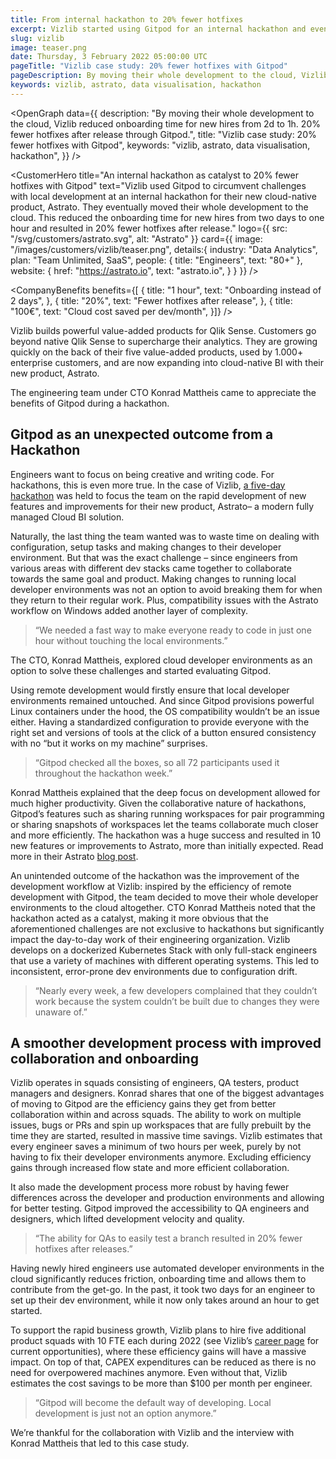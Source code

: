 ```yaml
---
title: From internal hackathon to 20% fewer hotfixes
excerpt: Vizlib started using Gitpod for an internal hackathon and eventually moved their whole development to the cloud. This reduced the onboarding time for new hires from two days to one hour and resulted in 20% fewer hotfixes after release.
slug: vizlib
image: teaser.png
date: Thursday, 3 February 2022 05:00:00 UTC
pageTitle: "Vizlib case study: 20% fewer hotfixes with Gitpod"
pageDescription: By moving their whole development to the cloud, Vizlib reduced onboarding time for new hires from 2d to 1h. 20% fewer hotfixes after release through Gitpod.
keywords: vizlib, astrato, data visualisation, hackathon
---
```


<script lang="ts" context="module">
  export const prerender = true;
</script>

<script lang="ts">
	import CustomerHero from "$lib/components/customers/customer-hero.svelte";
	import CompanyBenefits from "$lib/components/customers/company-benefits.svelte";
	import Section from "$lib/components/section.svelte";
	import Story from "$lib/components/customers/story.svelte";
	import Quote from "$lib/components/quote.svelte";
  	import OpenGraph from "$lib/components/open-graph.svelte";
</script>

<OpenGraph
data={{
    description:
      "By moving their whole development to the cloud, Vizlib reduced onboarding time for new hires from 2d to 1h. 20% fewer hotfixes after release through Gitpod.",
    title: "Vizlib case study: 20% fewer hotfixes with Gitpod",
    keywords: "vizlib, astrato, data visualisation, hackathon",
  }}
/>

<CustomerHero
title="An internal hackathon as catalyst to 20% fewer hotfixes with Gitpod"
text="Vizlib used Gitpod to circumvent challenges with local development at an internal hackathon for their new cloud-native product, Astrato. They eventually moved their whole development to the cloud. This reduced the onboarding time for new hires from two days to one hour and resulted in 20% fewer hotfixes after release."
logo={{
		src: "/svg/customers/astrato.svg",
		alt: "Astrato"
	}}
card={{
		image: "/images/customers/vizlib/teaser.png",
		details:{
			industry: "Data Analytics",
			plan: "Team Unlimited, SaaS",
			people: {
				title: "Engineers",
				text: "80+"
			},
			website: {
				href: "https://astrato.io",
				text: "astrato.io",
			}
		}
	}}
/>

<CompanyBenefits
benefits={[
{
title: "1 hour",
text: "Onboarding instead of 2 days",
},
{
title: "20%",
text: "Fewer hotfixes after release",
},
{
title: "100€",
text: "Cloud cost saved per dev/month",
}]}
/>

<Section>
	<Quote
		quote="Gitpod will become the default way of developing. Local development is just not an option anymore."
		author={{
			name: "Konrad Mattheis",
			jobTitle: "CTO at Vizlib",
		}}
	/>
</Section>

<Story bannerImg="/images/customers/vizlib/banner.png" text="An internal hackathon as catalyst to move developer environments into the cloud">

Vizlib builds powerful value-added products for Qlik Sense. Customers go beyond native Qlik Sense to supercharge their analytics. They are growing quickly on the back of their five value-added products, used by 1.000+ enterprise customers, and are now expanding into cloud-native BI with their new product, Astrato.

The engineering team under CTO Konrad Mattheis came to appreciate the benefits of Gitpod during a hackathon.

## Gitpod as an unexpected outcome from a Hackathon

Engineers want to focus on being creative and writing code. For hackathons, this is even more true. In the case of Vizlib, [a five-day hackathon](https://astrato.io/blog/astrato-hackathon-innovating-and-improving-our-features-for-you/) was held to focus the team on the rapid development of new features and improvements for their new product, Astrato– a modern fully managed Cloud BI solution.

Naturally, the last thing the team wanted was to waste time on dealing with configuration, setup tasks and making changes to their developer environment. But that was the exact challenge – since engineers from various areas with different dev stacks came together to collaborate towards the same goal and product. Making changes to running local developer environments was not an option to avoid breaking them for when they return to their regular work. Plus, compatibility issues with the Astrato workflow on Windows added another layer of complexity.

> “We needed a fast way to make everyone ready to code in just one hour without touching the local environments.”

The CTO, Konrad Mattheis, explored cloud developer environments as an option to solve these challenges and started evaluating Gitpod.

Using remote development would firstly ensure that local developer environments remained untouched. And since Gitpod provisions powerful Linux containers under the hood, the OS compatibility wouldn’t be an issue either. Having a standardized configuration to provide everyone with the right set and versions of tools at the click of a button ensured consistency with no “but it works on my machine” surprises.

> “Gitpod checked all the boxes, so all 72 participants used it throughout the hackathon week.”

Konrad Mattheis explained that the deep focus on development allowed for much higher productivity. Given the collaborative nature of hackathons, Gitpod’s features such as sharing running workspaces for pair programming or sharing snapshots of workspaces let the teams collaborate much closer and more efficiently. The hackathon was a huge success and resulted in 10 new features or improvements to Astrato, more than initially expected. Read more in their Astrato [blog post](https://astrato.io/blog/astrato-hackathon-innovating-and-improving-our-features-for-you/).

An unintended outcome of the hackathon was the improvement of the development workflow at Vizlib: inspired by the efficiency of remote development with Gitpod, the team decided to move their whole developer environments to the cloud altogether. CTO Konrad Mattheis noted that the hackathon acted as a catalyst, making it more obvious that the aforementioned challenges are not exclusive to hackathons but significantly impact the day-to-day work of their engineering organization. Vizlib develops on a dockerized Kubernetes Stack with only full-stack engineers that use a variety of machines with different operating systems. This led to inconsistent, error-prone dev environments due to configuration drift.

> “Nearly every week, a few developers complained that they couldn’t work because the system couldn’t be built due to changes they were unaware of.”

## A smoother development process with improved collaboration and onboarding

Vizlib operates in squads consisting of engineers, QA testers, product managers and designers. Konrad shares that one of the biggest advantages of moving to Gitpod are the efficiency gains they get from better collaboration within and across squads. The ability to work on multiple issues, bugs or PRs and spin up workspaces that are fully prebuilt by the time they are started, resulted in massive time savings. Vizlib estimates that every engineer saves a minimum of two hours per week, purely by not having to fix their developer environments anymore. Excluding efficiency gains through increased flow state and more efficient collaboration.

It also made the development process more robust by having fewer differences across the developer and production environments and allowing for better testing. Gitpod improved the accessibility to QA engineers and designers, which lifted development velocity and quality.

> “The ability for QAs to easily test a branch resulted in 20% fewer hotfixes after releases.”

Having newly hired engineers use automated developer environments in the cloud significantly reduces friction, onboarding time and allows them to contribute from the get-go. In the past, it took two days for an engineer to set up their dev environment, while it now only takes around an hour to get started.

To support the rapid business growth, Vizlib plans to hire five additional product squads with 10 FTE each during 2022 (see Vizlib’s [career page](https://careers.vizlib.com/) for current opportunities), where these efficiency gains will have a massive impact. On top of that, CAPEX expenditures can be reduced as there is no need for overpowered machines anymore. Even without that, Vizlib estimates the cost savings to be more than $100 per month per engineer.

> “Gitpod will become the default way of developing. Local development is just not an option anymore.”

We’re thankful for the collaboration with Vizlib and the interview with Konrad Mattheis that led to this case study.

</Story>
